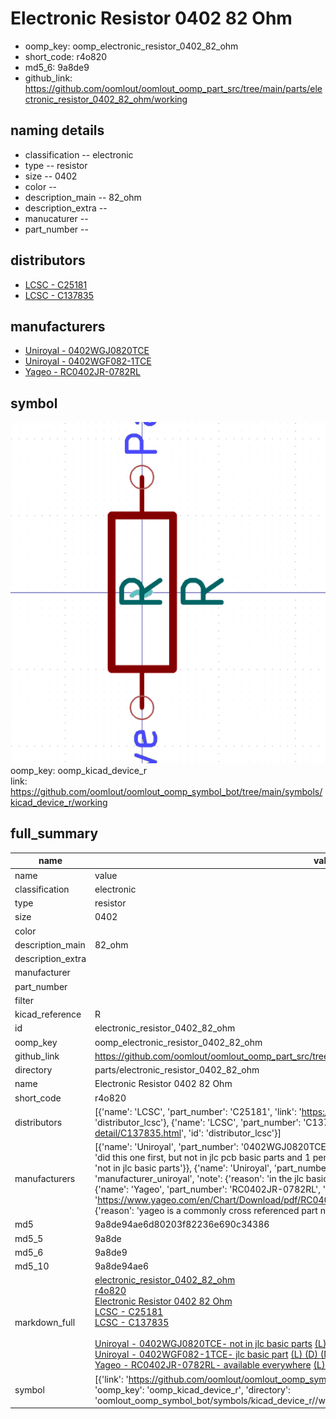 # Electronic Resistor 0402 82 Ohm

  
* oomp_key: oomp_electronic_resistor_0402_82_ohm 
* short_code: r4o820
* md5_6: 9a8de9  
* github_link: https://github.com/oomlout/oomlout_oomp_part_src/tree/main/parts/electronic_resistor_0402_82_ohm/working  
## naming details
* classification -- electronic
* type -- resistor
* size -- 0402
* color -- 
* description_main -- 82_ohm
* description_extra -- 
* manucaturer -- 
* part_number -- 

## distributors
* [LCSC - C25181](https://lcsc.com/product-detail/C25181.html)  
* [LCSC - C137835](https://lcsc.com/product-detail/C137835.html)  

## manufacturers
* [Uniroyal - 0402WGJ0820TCE]()  
* [Uniroyal - 0402WGF082-1TCE]()  
* [Yageo - RC0402JR-0782RL](https://www.yageo.com/en/Chart/Download/pdf/RC0402JR-0782RL)  

## symbol

![](symbol/0/working/working_600.png)  
oomp_key: oomp_kicad_device_r  
link: https://github.com/oomlout/oomlout_oomp_symbol_bot/tree/main/symbols/kicad_device_r/working  


## full_summary
| name | value | 
| --- | --- | 
| name | value | 
| classification | electronic | 
| type | resistor | 
| size | 0402 | 
| color |  | 
| description_main | 82_ohm | 
| description_extra |  | 
| manufacturer |  | 
| part_number |  | 
| filter |  | 
| kicad_reference | R | 
| id | electronic_resistor_0402_82_ohm | 
| oomp_key | oomp_electronic_resistor_0402_82_ohm | 
| github_link | https://github.com/oomlout/oomlout_oomp_part_src/tree/main/parts/electronic_resistor_0402_82_ohm/working | 
| directory | parts/electronic_resistor_0402_82_ohm | 
| name | Electronic Resistor 0402 82 Ohm | 
| short_code | r4o820 | 
| distributors | [{'name': 'LCSC', 'part_number': 'C25181', 'link': 'https://lcsc.com/product-detail/C25181.html', 'id': 'distributor_lcsc'}, {'name': 'LCSC', 'part_number': 'C137835', 'link': 'https://lcsc.com/product-detail/C137835.html', 'id': 'distributor_lcsc'}] | 
| manufacturers | [{'name': 'Uniroyal', 'part_number': '0402WGJ0820TCE', 'link': '', 'id': 'manufacturer_uniroyal', 'note': {'reason': 'did this one first, but not in jlc pcb basic parts and 1 percent are and they are the same price', 'reason_short': 'not in jlc basic parts'}}, {'name': 'Uniroyal', 'part_number': '0402WGF082-1TCE', 'link': '', 'id': 'manufacturer_uniroyal', 'note': {'reason': 'in the jlc basic parts catalogue', 'reason_short': 'jlc basic part'}}, {'name': 'Yageo', 'part_number': 'RC0402JR-0782RL', 'link': 'https://www.yageo.com/en/Chart/Download/pdf/RC0402JR-0782RL', 'id': 'manufacturer_yageo', 'note': {'reason': 'yageo is a commonly cross referenced part number', 'reason_short': 'available everywhere'}}] | 
| md5 | 9a8de94ae6d80203f82236e690c34386 | 
| md5_5 | 9a8de | 
| md5_6 | 9a8de9 | 
| md5_10 | 9a8de94ae6 | 
| markdown_full | [electronic_resistor_0402_82_ohm](https://github.com/oomlout/oomlout_oomp_part_src/tree/main/parts/electronic_resistor_0402_82_ohm/working)<br>[r4o820](https://github.com/oomlout/oomlout_oomp_part_src/tree/main/parts/electronic_resistor_0402_82_ohm/working)<br>[Electronic Resistor 0402 82 Ohm](https://github.com/oomlout/oomlout_oomp_part_src/tree/main/parts/electronic_resistor_0402_82_ohm/working)<br>[LCSC - C25181<br>](https://lcsc.com/product-detail/C25181.html)[LCSC - C137835<br>](https://lcsc.com/product-detail/C137835.html)<br>[Uniroyal - 0402WGJ0820TCE- not in jlc basic parts]() [(L)  ](https://www.lcsc.com/search?q=0402WGJ0820TCE)[(D)  ](https://www.digikey.com/en/products?keywords=0402WGJ0820TCE)[(M)  ](https://www.mouser.com/Search/Refine?Keyword=0402WGJ0820TCE)[(N)  ](https://www.newark.com/search?st=0402WGJ0820TCE)[(SZ)  ](https://so.szlcsc.com/global.html?k=0402WGJ0820TCE)<br>[Uniroyal - 0402WGF082-1TCE- jlc basic part]() [(L)  ](https://www.lcsc.com/search?q=0402WGF082-1TCE)[(D)  ](https://www.digikey.com/en/products?keywords=0402WGF082-1TCE)[(M)  ](https://www.mouser.com/Search/Refine?Keyword=0402WGF082-1TCE)[(N)  ](https://www.newark.com/search?st=0402WGF082-1TCE)[(SZ)  ](https://so.szlcsc.com/global.html?k=0402WGF082-1TCE)<br>[Yageo - RC0402JR-0782RL- available everywhere](https://www.yageo.com/en/Chart/Download/pdf/RC0402JR-0782RL) [(L)  ](https://www.lcsc.com/search?q=RC0402JR-0782RL)[(D)  ](https://www.digikey.com/en/products?keywords=RC0402JR-0782RL)[(M)  ](https://www.mouser.com/Search/Refine?Keyword=RC0402JR-0782RL)[(N)  ](https://www.newark.com/search?st=RC0402JR-0782RL)[(SZ)  ](https://so.szlcsc.com/global.html?k=RC0402JR-0782RL)<br> | 
| symbol | [{'link': 'https://github.com/oomlout/oomlout_oomp_symbol_bot/tree/main/symbols/kicad_device_r', 'oomp_key': 'oomp_kicad_device_r', 'directory': 'oomlout_oomp_symbol_bot/symbols/kicad_device_r//working/working.kicad_sym'}] | 
